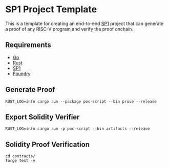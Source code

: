 # SP1 Project Template

This is a template for creating an end-to-end [SP1](https://github.com/succinctlabs/sp1) project 
that can generate a proof of any RISC-V program and verify the proof onchain.

## Requirements

- [Go](https://go.dev/doc/install)
- [Rust](https://rustup.rs/)
- [SP1](https://succinctlabs.github.io/sp1/getting-started/install.html)
- [Foundry](https://book.getfoundry.sh/getting-started/installation)

## Generate Proof
```
RUST_LOG=info cargo run --package poc-script --bin prove --release
```

## Export Solidity Verifier
```
RUST_LOG=info cargo run -p poc-script --bin artifacts --release
```

## Solidity Proof Verification
```
cd contracts/
forge test -v
```

